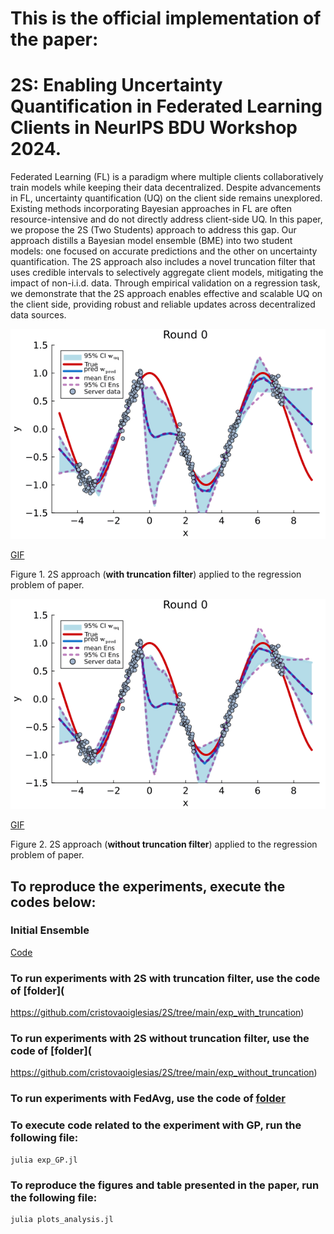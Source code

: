 # This is the official implementation of the paper:
# 2S: Enabling Uncertainty Quantification in Federated Learning Clients in NeurIPS BDU Workshop 2024. 

Federated Learning (FL) is a paradigm where multiple clients collaboratively train models while keeping their data decentralized. 
Despite advancements in FL, uncertainty quantification (UQ) on the client side remains unexplored. Existing methods incorporating Bayesian approaches in FL are often resource-intensive and do not directly address client-side UQ. In this paper, we propose the 2S (Two Students) approach to address this gap. Our approach distills a Bayesian model ensemble (BME) into two student models: one focused on accurate predictions and the other on uncertainty quantification. The 2S approach also includes a novel truncation filter that uses credible intervals to selectively aggregate client models, mitigating the impact of non-i.i.d. data. Through empirical validation on a regression task, we demonstrate that the 2S approach enables effective and scalable UQ on the client side, providing robust and reliable updates across decentralized data sources. 



![Feature Demonstration](https://github.com/cristovaoiglesias/2S/blob/main/exp_with_truncation_full.gif)

[GIF](https://github.com/cristovaoiglesias/2S/blob/main/exp_with_truncation_full.gif)

Figure 1. 2S approach (**with truncation filter**) applied to the regression problem of paper.


![Feature Demonstration](https://github.com/cristovaoiglesias/2S/blob/main/exp_without_truncation_full.gif)

[GIF](https://github.com/cristovaoiglesias/2S/blob/main/exp_without_truncation_full.gif)


Figure 2. 2S approach (**without truncation filter**) applied to the regression problem of paper.





## To reproduce the experiments, execute the codes below: 

### Initial Ensemble 

[Code](
https://github.com/cristovaoiglesias/2S/blob/main/InitialEnsemble.jl)


### To run experiments with 2S with truncation filter, use the code of [folder](
https://github.com/cristovaoiglesias/2S/tree/main/exp_with_truncation)

### To run experiments with 2S without truncation filter, use the code of [folder](
https://github.com/cristovaoiglesias/2S/tree/main/exp_without_truncation)

### To run experiments with FedAvg, use the code of [folder](https://github.com/cristovaoiglesias/2S/tree/main/baseline_fedAavg)

### To execute code related to the experiment with GP, run the following file:

```
julia exp_GP.jl
```

### To reproduce the figures and table presented in the paper, run the following file:

```
julia plots_analysis.jl
```


